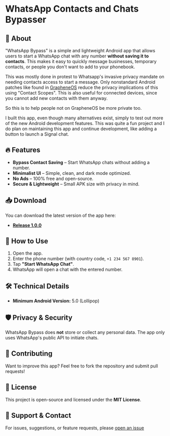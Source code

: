 # WhatsApp Contacts and Chats Bypasser

## 📌 About
"WhatsApp Bypass" is a simple and lightweight Android app that allows users to start a WhatsApp chat with any number **without saving it to contacts**. This makes it easy to quickly message businesses, temporary contacts, or people you don't want to add to your phonebook.

This was mostly done in protest to Whatsapp's invasive privacy mandate on needing contacts access to start a message. Only nonstandard Android patches like found in [GrapheneOS](https://grapheneos.org) reduce the privacy implications of this using "Contact Scopes". This is also useful for connected devices, since you cannot add new contacts with them anyway.

So this is to help people not on GrapheneOS be more private too.

I built this app, even though many alternatives exist, simply to test out more of the new Android development features. This was quite a fun project and I do plan on maintaining this app and continue development, like adding a button to launch a Signal chat.

## 🔥 Features
- **Bypass Contact Saving** – Start WhatsApp chats without adding a number.
- **Minimalist UI** – Simple, clean, and dark mode optimized.
- **No Ads** – 100% free and open-source.
- **Secure & Lightweight** – Small APK size with privacy in mind.

## 📥 Download
You can download the latest version of the app here:
- **[Release 1.0.0](https://github.com/primalbeing/Whatsapp-Contacts-Chats/releases/download/v1.1.0/app-release.apk)**


## 🔧 How to Use
1. Open the app.
2. Enter the phone number (with country code, `+1 234 567 8901`).
3. Tap **"Start WhatsApp Chat"**.
4. WhatsApp will open a chat with the entered number.

## 🛠 Technical Details
- **Minimum Android Version:** 5.0 (Lollipop)

## 🛡️ Privacy & Security
WhatsApp Bypass does **not** store or collect any personal data. The app only uses WhatsApp's public API to initiate chats.

## 🤝 Contributing
Want to improve this app? Feel free to fork the repository and submit pull requests!

## 📜 License
This project is open-source and licensed under the **MIT License**.

## 🌟 Support & Contact
For issues, suggestions, or feature requests, please [open an issue](https://github.com/primalbeing/Whatsapp-Contacts-Chats/issues/new)
